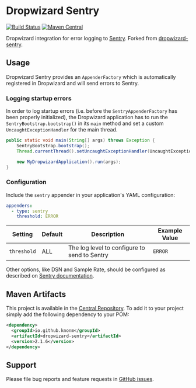 # Dropwizard Sentry

[![Build Status](https://travis-ci.org/knonm/dropwizard-sentry.svg)](https://travis-ci.org/knonm/dropwizard-sentry)
[![Maven Central](https://maven-badges.herokuapp.com/maven-central/io.github.knonm/dropwizard-sentry/badge.svg)](https://maven-badges.herokuapp.com/maven-central/io.github.knonm/dropwizard-sentry)

Dropwizard integration for error logging to [Sentry](https://sentry.io). Forked from [dropwizard-sentry](https://github.com/dhatim/dropwizard-sentry).

## Usage

Dropwizard Sentry provides an `AppenderFactory` which is automatically registered in Dropwizard and will send errors to Sentry.

### Logging startup errors

In order to log startup errors (i.e. before the `SentryAppenderFactory` has been properly initialized), the Dropwizard application has to run the `SentryBootstrap.bootstrap()` in its `main` method and set a custom `UncaughtExceptionHandler` for the main thread.

```java
public static void main(String[] args) throws Exception {
    SentryBootstrap.bootstrap();
    Thread.currentThread().setUncaughtExceptionHandler(UncaughtExceptionHandlers.systemExit());

    new MyDropwizardApplication().run(args);
}
```

### Configuration

Include the `sentry` appender in your application's YAML configuration:

```yaml
appenders:
  - type: sentry
    threshold: ERROR
```

| Setting | Default | Description | Example Value |
|---|---|---|---|
| `threshold` | ALL | The log level to configure to send to Sentry | `ERROR` |

Other options, like DSN and Sample Rate, should be configured as described on [Sentry documentation](https://docs.sentry.io/clients/java/config/).

## Maven Artifacts

This project is available in the [Central Repository](http://search.maven.org/#search%7Cgav%7C1%7Cg%3A%22org.knonm%22%20AND%20a%3A%22dropwizard-sentry%22). To add it to your project simply add the following dependency to your POM:

```xml
<dependency>
  <groupId>io.github.knonm</groupId>
  <artifactId>dropwizard-sentry</artifactId>
  <version>2.1.6</version>
</dependency>
```

## Support

Please file bug reports and feature requests in [GitHub issues](https://github.com/knonm/dropwizard-sentry/issues).
